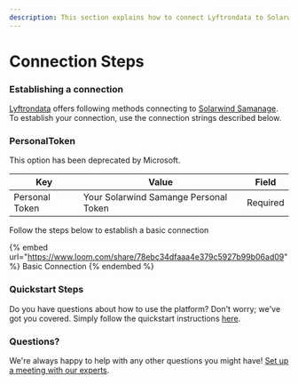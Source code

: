 ```yaml
---
description: This section explains how to connect Lyftrondata to Solarwind Samanage.
---
```


# Connection Steps

### Establishing a connection

[Lyftrondata](https://www.lyftrondata.com) offers following methods connecting to [Solarwind Samanage](https://www.lyftrondata.com/integration/business-analytics/samanage/). To establish your connection, use the connection strings described below.

### PersonalToken

This option has been deprecated by Microsoft.

| Key            | Value                                 | Field    |
| -------------- | ------------------------------------- | -------- |
| Personal Token | Your Solarwind Samange Personal Token | Required |

Follow the steps below to establish a basic connection

{% embed url="https://www.loom.com/share/78ebc34dfaaa4e379c5927b99b06ad09" %}
Basic Connection
{% endembed %}

### Quickstart Steps

Do you have questions about how to use the platform? Don't worry; we've got you covered. Simply follow the quickstart instructions [here](./).

### Questions? <a href="#questions" id="questions"></a>

We're always happy to help with any other questions you might have! [Set up a meeting with our experts](https://www.lyftrondata.com/book-a-meeting/).
